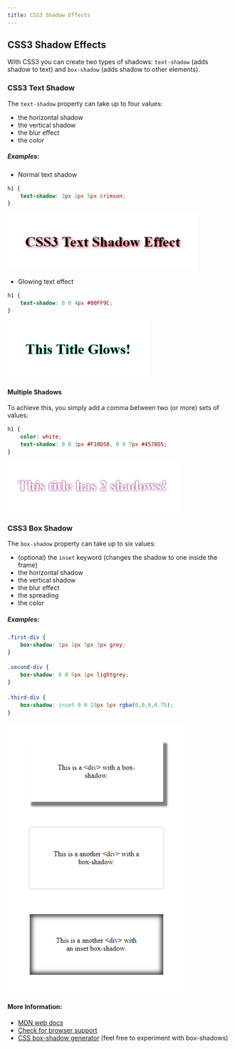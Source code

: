 ```yaml
---
title: CSS3 Shadow Effects
---
```

## CSS3 Shadow Effects

With CSS3 you can create two types of shadows: `text-shadow` (adds shadow to text) and `box-shadow` (adds shadow to other elements).

### CSS3 Text Shadow
The `text-shadow` property can take up to four values:
* the horizontal shadow
* the vertical shadow 
* the blur effect
* the color

##### Examples:
* Normal text shadow
```css
h1 {
	text-shadow: 2px 2px 5px crimson;
}
```
![Normal text shadow example](https://raw.githubusercontent.com/nawnaw7/FCC-guides-CSS3-shadows-images/master/CSS3%20Shadow%20Effects%20Images/text-shadow1.png)

* Glowing text effect
```css
h1 {
	text-shadow: 0 0 4px #00FF9C;
}
```
![Glowing text example](https://raw.githubusercontent.com/nawnaw7/FCC-guides-CSS3-shadows-images/master/CSS3%20Shadow%20Effects%20Images/text-shadow2.png)


#### Multiple Shadows
To achieve this, you simply add a comma between two (or more) sets of values:

```css
h1 {
	color: white;
	text-shadow: 0 0 3px #F10D58, 0 0 7px #4578D5;
}
```
![Multiple shadows examaple with white text](https://raw.githubusercontent.com/nawnaw7/FCC-guides-CSS3-shadows-images/master/CSS3%20Shadow%20Effects%20Images/text-shadow3.png)


### CSS3 Box Shadow
The `box-shadow` property can take up to six values:
* (optional) the `inset` keyword (changes the shadow to one inside the frame)
* the horizontal shadow
* the vertical shadow 
* the blur effect
* the spreading
* the color

##### Examples:
```css
.first-div {
	box-shadow: 1px 1px 5px 3px grey;
}

.second-div {
	box-shadow: 0 0 5px 1px lightgrey;
}

.third-div {
	box-shadow: inset 0 0 15px 5px rgba(0,0,0,0.75);
}
```
![Box-shadow examples](https://raw.githubusercontent.com/nawnaw7/FCC-guides-CSS3-shadows-images/master/CSS3%20Shadow%20Effects%20Images/box-shadows.png)


#### More Information:
* [MDN web docs](https://developer.mozilla.org/en-US/docs/Web/CSS/box-shadow?v=b)
* [Check for browser support](https://caniuse.com/#search=box-shadow)
* [CSS box-shadow generator](https://www.cssmatic.com/box-shadow) (feel free to experiment with box-shadows)


